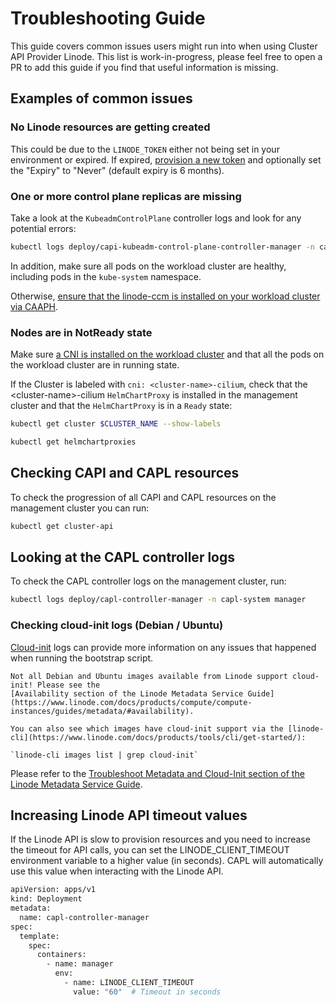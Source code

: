 # Troubleshooting Guide

This guide covers common issues users might run into when using Cluster API Provider Linode.
This list is work-in-progress, please feel free to open a PR to add this guide if you find
that useful information is missing.

## Examples of common issues

### No Linode resources are getting created

This could be due to the `LINODE_TOKEN` either not being set in your environment or expired.
If expired, [provision a new token](../topics/getting-started.md#prerequisites) and optionally
set the "Expiry" to "Never" (default expiry is 6 months).

### One or more control plane replicas are missing

Take a look at the `KubeadmControlPlane` controller logs and look for any potential errors:

```bash
kubectl logs deploy/capi-kubeadm-control-plane-controller-manager -n capi-kubeadm-control-plane-system manager
```

In addition, make sure all pods on the workload cluster are healthy, including pods in the `kube-system` namespace.

Otherwise, [ensure that the linode-ccm is installed on your workload cluster via CAAPH](../topics/addons.md#ccm).

### Nodes are in NotReady state

Make sure [a CNI is installed on the workload cluster](../topics/addons.md#cni)
and that all the pods on the workload cluster are in running state. 

If the Cluster is labeled with `cni: <cluster-name>-cilium`, check that the \<cluster-name\>-cilium `HelmChartProxy` is installed in
the management cluster and that the `HelmChartProxy` is in a `Ready` state:

```bash
kubectl get cluster $CLUSTER_NAME --show-labels
```

```bash
kubectl get helmchartproxies
```

## Checking CAPI and CAPL resources

To check the progression of all CAPI and CAPL resources on the management cluster you can run:

```bash
kubectl get cluster-api
```

## Looking at the CAPL controller logs

To check the CAPL controller logs on the management cluster, run:

```bash
kubectl logs deploy/capl-controller-manager -n capl-system manager
```

### Checking cloud-init logs (Debian / Ubuntu)

[Cloud-init](https://www.linode.com/docs/guides/applications/configuration-management/cloud-init/)
logs can provide more information on any issues that happened when running the bootstrap script.

```admonish warning
Not all Debian and Ubuntu images available from Linode support cloud-init! Please see the
[Availability section of the Linode Metadata Service Guide](https://www.linode.com/docs/products/compute/compute-instances/guides/metadata/#availability).

You can also see which images have cloud-init support via the [linode-cli](https://www.linode.com/docs/products/tools/cli/get-started/):

`linode-cli images list | grep cloud-init`

```

Please refer to the [Troubleshoot Metadata and Cloud-Init section of the Linode Metadata Service Guide](https://www.linode.com/docs/products/compute/compute-instances/guides/metadata/?tabs=linode-api%2Cmacos#troubleshoot-metadata-and-cloud-init).

## Increasing Linode API timeout values
If the Linode API is slow to provision resources and you need to increase the timeout for API calls, you can set the LINODE_CLIENT_TIMEOUT environment variable to a higher value (in seconds). CAPL will automatically use this value when interacting with the Linode API.

```bash
apiVersion: apps/v1
kind: Deployment
metadata:
  name: capl-controller-manager
spec:
  template:
    spec:
      containers:
        - name: manager
          env:
            - name: LINODE_CLIENT_TIMEOUT
              value: "60"  # Timeout in seconds
```
